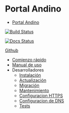 # Portal Andino

<!-- START doctoc generated TOC please keep comment here to allow auto update -->
<!-- DON'T EDIT THIS SECTION, INSTEAD RE-RUN doctoc TO UPDATE -->


- [Portal Andino](#portal-andino)

<!-- END doctoc generated TOC please keep comment here to allow auto update -->

[![Build Status](https://travis-ci.org/datosgobar/portal-andino.svg?branch=master)](https://travis-ci.org/datosgobar/portal-andino)

[![Docs Status](https://readthedocs.org/projects/portal-andino/badge/?version=master)](http://portal-andino.readthedocs.io/es/master/)

[Github](https://github.com/datosgobar/portal-andino)

- [Comienzo rápido](quickstart.md)
- [Manual de uso](usage.md)
- Desarrolladores
    - [Instalación](developers/install.md)
    - [Actualización](developers/update.md)
    - [Migración](developers/migration.md)
    - [Mantenimiento](developers/maintenance.md)
    - [Configuracion HTTPS](developers/https.md)
    - [Configuracion de DNS](developers/dns.md)
    - [Tests](developers/tests.md)
